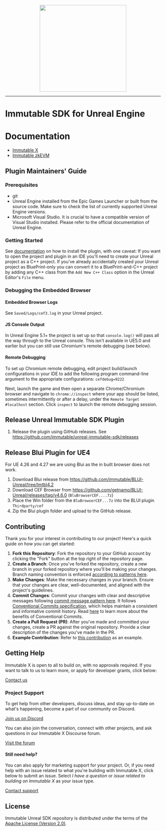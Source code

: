 <div align="center">
  <p align="center">
    <a  href="https://docs.x.immutable.com/docs">
      <img src="https://cdn.dribbble.com/users/1299339/screenshots/7133657/media/837237d447d36581ebd59ec36d30daea.gif" width="280"/>
    </a>
  </p>
</div>

---

# Immutable SDK for Unreal Engine

# Documentation

* [Immutable X](https://docs.immutable.com/docs/x/sdks/unreal)
* [Immutable zkEVM](https://docs.immutable.com/docs/zkEVM/sdks/unreal)

## Plugin Maintainers' Guide

### Prerequisites

- git
- Unreal Engine installed from the Epic Games Launcher or built from the source code. Make sure to check the list of currently supported Unreal Engine versions.
- Microsoft Visual Studio. It is crucial to have a compatible version of Visual Studio installed. Please refer to the official documentation of Unreal Engine.

### Getting Started

See [documentation](#documentation) on how to install the plugin, with one caveat:  If you want to open the project and plugin in an IDE you'll need to create your Unreal project as a C++ project.  If you've already accidentally created your Unreal project as BluePrint-only you can convert it to a BluePrint-and-C++ project by adding any C++ class from the `Add New C++ Class` option in the Unreal Editor's `File` menu.

### Debugging the Embedded Browser

#### Embedded Browser Logs

See `Saved/Logs/cef3.log` in your Unreal project.

#### JS Console Output

In Unreal Engine 5.1+ the project is set up so that `console.log()` will pass all the way through to the Unreal console.  This isn't available in UE5.0 and earlier but you can still use Chromium's remote debugging (see below).

#### Remote Debugging

To set up Chromium remote debugging, edit project build/launch configurations in your IDE to add the following program command-line argument to the appropriate configurations: `cefdebug=9222`

Next, launch the game and then open a separate Chrome/Chromium browser and navigate to `chrome://inspect` where your app should be listed, sometimes intermittently or after a delay, under the `Remote Target #localhost` section.  Click `inspect` to launch the remote debugging session.

## Release Unreal Immutable SDK Plugin

1. Release the plugin using GitHub releases. See https://github.com/immutable/unreal-immutable-sdk/releases

## Release Blui Plugin for UE4

For UE 4.26 and 4.27 we are using Blui as the in built browser does not work.

1. Download Blui release from https://github.com/immutable/BLUI-Unreal/tree/Imtbl4.2
2. Download CEF Browser from https://github.com/getnamo/BLUI-Unreal/releases/tag/v4.6.0 (`BluBrowserCEF....7z`)
3. Place the Win folder from the `BluBrowserCEF...7z` into the BLUI plugin `Thirdparty/cef`
4. Zip the Blui plugin folder and upload to the GitHub release.

## Contributing
Thank you for your interest in contributing to our project! Here's a quick guide on how you can get started:

1. **Fork this Repository**: Fork the repository to your GitHub account by clicking the "Fork" button at the top right of the repository page.
2. **Create a Branch**: Once you've forked the repository, create a new branch in your forked repository where you'll be making your changes. Branch naming convention is enforced [according to patterns here](https://github.com/deepakputhraya/action-branch-name).
3. **Make Changes**: Make the necessary changes in your branch. Ensure that your changes are clear, well-documented, and aligned with the project's guidelines.
4. **Commit Changes**: Commit your changes with clear and descriptive messages following [commit message pattern here](https://github.com/conventional-changelog/commitlint?tab=readme-ov-file#what-is-commitlint). It follows [Conventional Commits specification](https://www.conventionalcommits.org/en/v1.0.0/#specification), which helps maintain a consistent and informative commit history. Read [here](https://www.conventionalcommits.org/en/v1.0.0/#why-use-conventional-commits) to learn more about the benefits of Conventional Commits.
5. **Create a Pull Request (PR)**: After you've made and committed your changes, create a PR against the original repository. Provide a clear description of the changes you've made in the PR.
6. **Example Contribution**: Refer to [this contribution](https://github.com/immutable/unity-immutable-sdk/pull/182) as an example.

## Getting Help

Immutable X is open to all to build on, with no approvals required. If you want to talk to us to learn more, or apply for developer grants, click below:

[Contact us](https://www.immutable.com/contact)

### Project Support

To get help from other developers, discuss ideas, and stay up-to-date on what's happening, become a part of our community on Discord.

[Join us on Discord](https://discord.gg/TkVumkJ9D6)

You can also join the conversation, connect with other projects, and ask questions in our Immutable X Discourse forum.

[Visit the forum](https://forum.immutable.com/)

#### Still need help?

You can also apply for marketing support for your project. Or, if you need help with an issue related to what you're building with Immutable X, click below to submit an issue. Select _I have a question_ or _issue related to building on Immutable X_ as your issue type.

[Contact support](https://support.immutable.com/hc/en-us/requests/new)

## License

Immutable Unreal SDK repository is distributed under the terms of the [Apache License (Version 2.0)](LICENSE).
